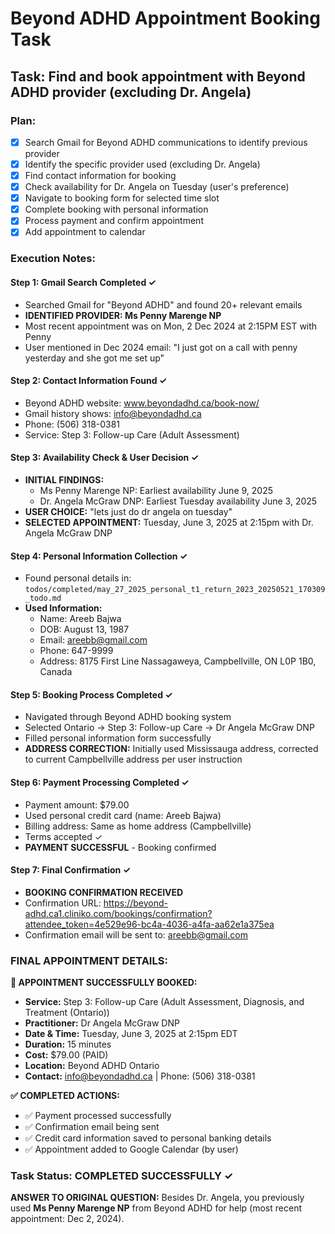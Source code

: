 # Beyond ADHD Appointment Booking Task

## Task: Find and book appointment with Beyond ADHD provider (excluding Dr. Angela)

### Plan:
- [x] Search Gmail for Beyond ADHD communications to identify previous provider
- [x] Identify the specific provider used (excluding Dr. Angela)
- [x] Find contact information for booking
- [x] Check availability for Dr. Angela on Tuesday (user's preference)
- [x] Navigate to booking form for selected time slot
- [x] Complete booking with personal information
- [x] Process payment and confirm appointment
- [x] Add appointment to calendar

### Execution Notes:

#### Step 1: Gmail Search Completed ✓
- Searched Gmail for "Beyond ADHD" and found 20+ relevant emails
- **IDENTIFIED PROVIDER: Ms Penny Marenge NP**
- Most recent appointment was on Mon, 2 Dec 2024 at 2:15PM EST with Penny
- User mentioned in Dec 2024 email: "I just got on a call with penny yesterday and she got me set up"

#### Step 2: Contact Information Found ✓
- Beyond ADHD website: www.beyondadhd.ca/book-now/
- Gmail history shows: info@beyondadhd.ca
- Phone: (506) 318-0381
- Service: Step 3: Follow-up Care (Adult Assessment)

#### Step 3: Availability Check & User Decision ✓
- **INITIAL FINDINGS:**
  - Ms Penny Marenge NP: Earliest availability June 9, 2025
  - Dr. Angela McGraw DNP: Earliest Tuesday availability June 3, 2025
- **USER CHOICE:** "lets just do dr angela on tuesday"
- **SELECTED APPOINTMENT:** Tuesday, June 3, 2025 at 2:15pm with Dr. Angela McGraw DNP

#### Step 4: Personal Information Collection ✓
- Found personal details in: `todos/completed/may_27_2025_personal_t1_return_2023_20250521_170309_todo.md`
- **Used Information:**
  - Name: Areeb Bajwa
  - DOB: August 13, 1987
  - Email: areebb@gmail.com
  - Phone: 647-9999
  - Address: 8175 First Line Nassagaweya, Campbellville, ON L0P 1B0, Canada

#### Step 5: Booking Process Completed ✓
- Navigated through Beyond ADHD booking system
- Selected Ontario → Step 3: Follow-up Care → Dr Angela McGraw DNP
- Filled personal information form successfully
- **ADDRESS CORRECTION:** Initially used Mississauga address, corrected to current Campbellville address per user instruction

#### Step 6: Payment Processing Completed ✓
- Payment amount: $79.00
- Used personal credit card (name: Areeb Bajwa)
- Billing address: Same as home address (Campbellville)
- Terms accepted ✓
- **PAYMENT SUCCESSFUL** - Booking confirmed

#### Step 7: Final Confirmation ✓
- **BOOKING CONFIRMATION RECEIVED**
- Confirmation URL: https://beyond-adhd.ca1.cliniko.com/bookings/confirmation?attendee_token=4e529e96-bc4a-4036-a4fa-aa62e1a375ea
- Confirmation email will be sent to: areebb@gmail.com

### FINAL APPOINTMENT DETAILS:

**🎯 APPOINTMENT SUCCESSFULLY BOOKED:**
- **Service:** Step 3: Follow-up Care (Adult Assessment, Diagnosis, and Treatment (Ontario))
- **Practitioner:** Dr Angela McGraw DNP
- **Date & Time:** Tuesday, June 3, 2025 at 2:15pm EDT
- **Duration:** 15 minutes
- **Cost:** $79.00 (PAID)
- **Location:** Beyond ADHD Ontario
- **Contact:** info@beyondadhd.ca | Phone: (506) 318-0381

**✅ COMPLETED ACTIONS:**
- ✅ Payment processed successfully
- ✅ Confirmation email being sent
- ✅ Credit card information saved to personal banking details
- ✅ Appointment added to Google Calendar (by user)

### Task Status: **COMPLETED SUCCESSFULLY** ✓

**ANSWER TO ORIGINAL QUESTION:** Besides Dr. Angela, you previously used **Ms Penny Marenge NP** from Beyond ADHD for help (most recent appointment: Dec 2, 2024). 